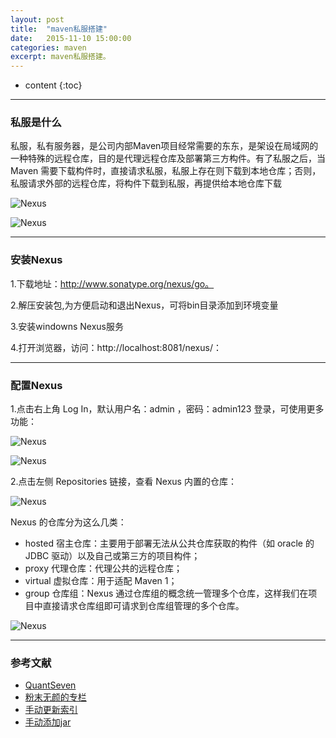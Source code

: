```yaml
---
layout: post
title:  "maven私服搭建"
date:   2015-11-10 15:00:00
categories: maven
excerpt: maven私服搭建。
---
```


* content
{:toc}

---

### 私服是什么

私服，私有服务器，是公司内部Maven项目经常需要的东东，是架设在局域网的一种特殊的远程仓库，目的是代理远程仓库及部署第三方构件。有了私服之后，当 Maven 需要下载构件时，直接请求私服，私服上存在则下载到本地仓库；否则，私服请求外部的远程仓库，将构件下载到私服，再提供给本地仓库下载

![Nexus](http://i64.tinypic.com/13z7h9h.jpg "Nexus")

![Nexus](http://i66.tinypic.com/2njbout.jpg "Nexus")

---

### 安装Nexus

1.下载地址：http://www.sonatype.org/nexus/go。

2.解压安装包,为方便启动和退出Nexus，可将bin目录添加到环境变量

3.安装windowns Nexus服务

4.打开浏览器，访问：http://localhost:8081/nexus/：

---

### 配置Nexus

1.点击右上角 Log In，默认用户名：admin ，密码：admin123 登录，可使用更多功能：

![Nexus](http://i63.tinypic.com/2ekk4sk.jpg "Nexus")

![Nexus](http://i64.tinypic.com/4hfe3a.jpg "Nexus")

2.点击左侧 Repositories 链接，查看 Nexus 内置的仓库：

![Nexus](http://i65.tinypic.com/2irsp5t.jpg "Nexus")

Nexus 的仓库分为这么几类：

 * hosted 宿主仓库：主要用于部署无法从公共仓库获取的构件（如 oracle 的 JDBC 驱动）以及自己或第三方的项目构件；
 * proxy 代理仓库：代理公共的远程仓库；
 * virtual 虚拟仓库：用于适配 Maven 1；
 * group 仓库组：Nexus 通过仓库组的概念统一管理多个仓库，这样我们在项目中直接请求仓库组即可请求到仓库组管理的多个仓库。

![Nexus](http://i65.tinypic.com/5y4zgo.jpg "Nexus")

---


### 参考文献
* [QuantSeven](http://www.cnblogs.com/quanyongan/archive/2013/04/24/3037589.html)
* [粉末无颜的专栏](http://blog.csdn.net/shenshen123jun/article/details/9084293)
* [手动更新索引](http://m.blog.csdn.net/blog/kmter/23564681)
* [手动添加jar](http://www.iteblog.com/archives/646)

